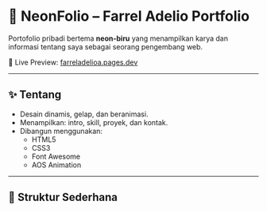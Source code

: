 # 🌌 NeonFolio – Farrel Adelio Portfolio

Portofolio pribadi bertema **neon-biru** yang menampilkan karya dan informasi tentang saya sebagai seorang pengembang web.

🔗 Live Preview: [farreladelioa.pages.dev](https://farreladelioa.pages.dev/)

---

## ✨ Tentang

- Desain dinamis, gelap, dan beranimasi.
- Menampilkan: intro, skill, proyek, dan kontak.
- Dibangun menggunakan:
  - HTML5
  - CSS3
  - Font Awesome
  - AOS Animation

---

## 🚀 Struktur Sederhana

